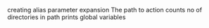 creating alias
parameter expansion
The path to action
counts no of directories in path
prints global variables
